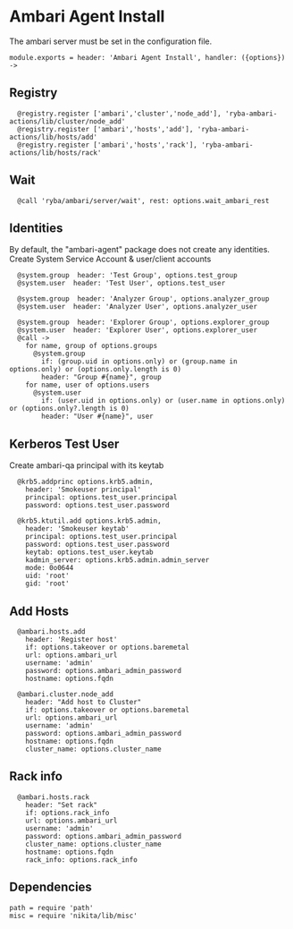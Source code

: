 # Ambari Agent Install

The ambari server must be set in the configuration file.

    module.exports = header: 'Ambari Agent Install', handler: ({options}) ->

## Registry

      @registry.register ['ambari','cluster','node_add'], 'ryba-ambari-actions/lib/cluster/node_add'
      @registry.register ['ambari','hosts','add'], 'ryba-ambari-actions/lib/hosts/add'
      @registry.register ['ambari','hosts','rack'], 'ryba-ambari-actions/lib/hosts/rack'

## Wait

      @call 'ryba/ambari/server/wait', rest: options.wait_ambari_rest

## Identities

By default, the "ambari-agent" package does not create any identities.
Create System Service Account & user/client accounts

      @system.group  header: 'Test Group', options.test_group
      @system.user  header: 'Test User', options.test_user

      @system.group  header: 'Analyzer Group', options.analyzer_group
      @system.user  header: 'Analyzer User', options.analyzer_user

      @system.group  header: 'Explorer Group', options.explorer_group
      @system.user  header: 'Explorer User', options.explorer_user
      @call ->
        for name, group of options.groups
          @system.group
            if: (group.uid in options.only) or (group.name in options.only) or (options.only.length is 0)
            header: "Group #{name}", group
        for name, user of options.users
          @system.user
            if: (user.uid in options.only) or (user.name in options.only) or (options.only?.length is 0)
            header: "User #{name}", user

## Kerberos Test User
Create ambari-qa principal with its keytab

      @krb5.addprinc options.krb5.admin,
        header: 'Smokeuser principal'
        principal: options.test_user.principal
        password: options.test_user.password
        
      @krb5.ktutil.add options.krb5.admin,
        header: 'Smokeuser keytab'
        principal: options.test_user.principal
        password: options.test_user.password
        keytab: options.test_user.keytab
        kadmin_server: options.krb5.admin.admin_server
        mode: 0o0644
        uid: 'root'
        gid: 'root'

## Add Hosts

      @ambari.hosts.add
        header: 'Register host'
        if: options.takeover or options.baremetal
        url: options.ambari_url
        username: 'admin'
        password: options.ambari_admin_password
        hostname: options.fqdn

      @ambari.cluster.node_add
        header: "Add host to Cluster"
        if: options.takeover or options.baremetal
        url: options.ambari_url
        username: 'admin'
        password: options.ambari_admin_password
        hostname: options.fqdn
        cluster_name: options.cluster_name

## Rack info

      @ambari.hosts.rack
        header: "Set rack"
        if: options.rack_info
        url: options.ambari_url
        username: 'admin'
        password: options.ambari_admin_password
        cluster_name: options.cluster_name
        hostname: options.fqdn
        rack_info: options.rack_info

## Dependencies

    path = require 'path'
    misc = require 'nikita/lib/misc'
